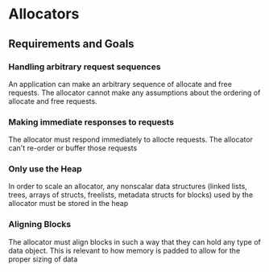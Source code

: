 # Allocators

## Requirements and Goals

### Handling arbitrary request sequences
An application can make an arbitrary sequence of allocate and free requests. The allocator cannot make any assumptions about the ordering of allocate and free requests. 

### Making immediate responses to requests
The allocator must respond immediately to allocte requests. The allocator can't re-order or buffer those requests

### Only use the Heap
In order to scale an allocator, any nonscalar data structures (linked lists, trees, arrays of structs, freelists, metadata structs for blocks) used by the allocator must be stored in the heap

### Aligning Blocks
The allocator must align blocks in such a way that they can hold any type of data object. This is relevant to how memory is padded to allow for the proper sizing of data

